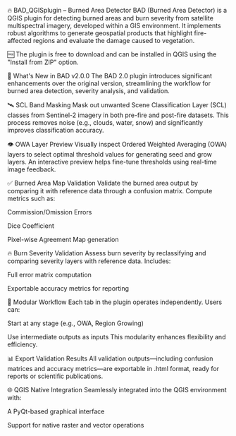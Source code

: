 🔥 BAD_QGISplugin – Burned Area Detector
BAD (Burned Area Detector) is a QGIS plugin for detecting burned areas and burn severity from satellite multispectral imagery, developed within a GIS environment.
It implements robust algorithms to generate geospatial products that highlight fire-affected regions and evaluate the damage caused to vegetation.

🆓 The plugin is free to download and can be installed in QGIS using the "Install from ZIP" option.

🚀 What's New in BAD v2.0.0
The BAD 2.0 plugin introduces significant enhancements over the original version, streamlining the workflow for burned area detection, severity analysis, and validation.

🛰️ SCL Band Masking
Mask out unwanted Scene Classification Layer (SCL) classes from Sentinel-2 imagery in both pre-fire and post-fire datasets.
This process removes noise (e.g., clouds, water, snow) and significantly improves classification accuracy.

👁️ OWA Layer Preview
Visually inspect Ordered Weighted Averaging (OWA) layers to select optimal threshold values for generating seed and grow layers.
An interactive preview helps fine-tune thresholds using real-time image feedback.

✅ Burned Area Map Validation
Validate the burned area output by comparing it with reference data through a confusion matrix.
Compute metrics such as:

Commission/Omission Errors

Dice Coefficient

Pixel-wise Agreement Map generation

🔥 Burn Severity Validation
Assess burn severity by reclassifying and comparing severity layers with reference data.
Includes:

Full error matrix computation

Exportable accuracy metrics for reporting

🧩 Modular Workflow
Each tab in the plugin operates independently.
Users can:

Start at any stage (e.g., OWA, Region Growing)

Use intermediate outputs as inputs
This modularity enhances flexibility and efficiency.

📊 Export Validation Results
All validation outputs—including confusion matrices and accuracy metrics—are exportable in .html format, ready for reports or scientific publications.

🌐 QGIS Native Integration
Seamlessly integrated into the QGIS environment with:

A PyQt-based graphical interface

Support for native raster and vector operations
